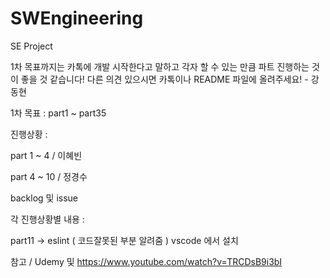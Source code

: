 # SWEngineering
SE Project

1차 목표까지는 카톡에 개발 시작한다고 말하고 각자 할 수 있는 만큼 파트 진행하는 것이 좋을 것 같습니다!
다른 의견 있으시면 카톡이나 README 파일에 올려주세요! - 강동현


1차 목표 : part1 ~ part35


진행상황 :

part 1 ~ 4  / 이혜빈

part 4 ~ 10 / 정경수



backlog 및 issue



각 진행상황별 내용 :

part11 -> eslint ( 코드잘못된 부분 알려줌 ) vscode 에서 설치

참고 / Udemy 및 https://www.youtube.com/watch?v=TRCDsB9i3bI
